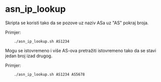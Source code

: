 # asn_ip_lookup

Skripta se koristi tako da se pozove uz naziv ASa uz "AS" pokraj broja. 

Primjer:

```
	./asn_ip_lookup.sh AS1234
```

Mogu se istovremeno i više AS-ova pretražiti istovremeno tako da se stavi jedan broj izad drugog.

Primjer:

```
	./asn_ip_lookup.sh AS1234 AS5678
```
